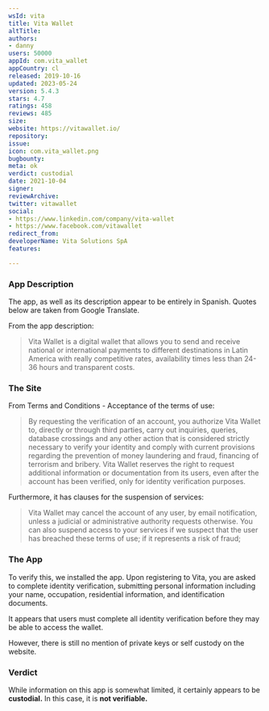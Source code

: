 ```yaml
---
wsId: vita
title: Vita Wallet
altTitle: 
authors:
- danny
users: 50000
appId: com.vita_wallet
appCountry: cl
released: 2019-10-16
updated: 2023-05-24
version: 5.4.3
stars: 4.7
ratings: 458
reviews: 485
size: 
website: https://vitawallet.io/
repository: 
issue: 
icon: com.vita_wallet.png
bugbounty: 
meta: ok
verdict: custodial
date: 2021-10-04
signer: 
reviewArchive: 
twitter: vitawallet
social:
- https://www.linkedin.com/company/vita-wallet
- https://www.facebook.com/vitawallet
redirect_from: 
developerName: Vita Solutions SpA
features: 

---
```


### App Description
The app, as well as its description appear to be entirely in Spanish. Quotes below are taken from Google Translate.

From the app description:

> Vita Wallet is a digital wallet that allows you to send and receive national or international payments to different destinations in Latin America with really competitive rates, availability times less than 24-36 hours and transparent costs.

### The Site
From Terms and Conditions - Acceptance of the terms of use:

> By requesting the verification of an account, you authorize Vita Wallet to, directly or through third parties, carry out inquiries, queries, database crossings and any other action that is considered strictly necessary to verify your identity and comply with current provisions regarding the prevention of money laundering and fraud, financing of terrorism and bribery. Vita Wallet reserves the right to request additional information or documentation from its users, even after the account has been verified, only for identity verification purposes.

Furthermore, it has clauses for the suspension of services:

> Vita Wallet may cancel the account of any user, by email notification, unless a judicial or administrative authority requests otherwise. You can also suspend access to your services if we suspect that the user has breached these terms of use; if it represents a risk of fraud;

### The App
To verify this, we installed the app. Upon registering to Vita, you are asked to complete identity verification, submitting personal information including your name, occupation, residential information, and identification documents.

It appears that users must complete all identity verification before they may be able to access the wallet.

However, there is still no mention of private keys or self custody on the website.

### Verdict
While information on this app is somewhat limited, it certainly appears to be **custodial.** In this case, it is **not verifiable.**
